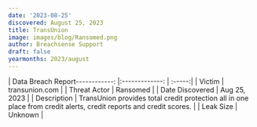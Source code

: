 ```yaml
---
date: '2023-08-25'
discovered: August 25, 2023
title: TransUnion
image: images/blog/Ransomed.png
author: Breachsense Support
draft: false
yearmonths: 2023/august
---
```


| Data Breach Report------------:     |:-------------:    | :-----:|
| Victim      | transunion.com      | 
| Threat Actor      | Ransomed      | 
| Date Discovered      | Aug 25, 2023      | 
| Description      | TransUnion provides total credit protection all in one place from credit alerts, credit reports and credit scores.      | 
| Leak Size      | Unknown      | 

